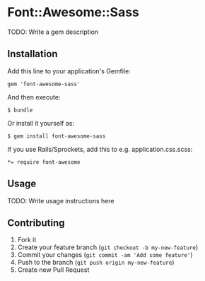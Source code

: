 # Font::Awesome::Sass

TODO: Write a gem description

## Installation

Add this line to your application's Gemfile:

    gem 'font-awesome-sass'

And then execute:

    $ bundle

Or install it yourself as:

    $ gem install font-awesome-sass

If you use Rails/Sprockets, add this to e.g. application.css.scss:

    *= require font-awesome


## Usage

TODO: Write usage instructions here

## Contributing

1. Fork it
2. Create your feature branch (`git checkout -b my-new-feature`)
3. Commit your changes (`git commit -am 'Add some feature'`)
4. Push to the branch (`git push origin my-new-feature`)
5. Create new Pull Request
